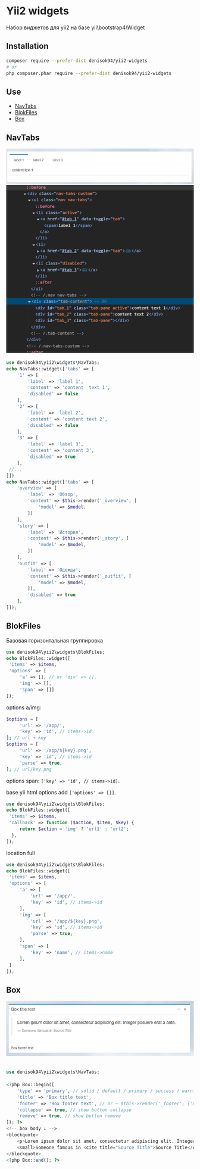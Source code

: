 # Yii2 widgets

Набор виджетов для yii2 на базе yii\bootstrap4\Widget

## Installation

```bash
composer require --prefer-dist denisok94/yii2-widgets
# or
php composer.phar require --prefer-dist denisok94/yii2-widgets
```

## Use

- [NavTabs](#NavTabs)
- [BlokFiles](#BlokFiles)
- [Box](#Box)

## NavTabs

![example NavTabs1.png](doc/NavTabs1.png)
![example NavTabs2.png](doc/NavTabs2.png)

```php
use denisok94\yii2\widgets\NavTabs;
echo NavTabs::widget(['tabs' => [
    '1' => [
        'label' => 'label 1',
        'content' => 'content  text 1',
        'disabled' => false
    ],
    '2' => [
        'label' => 'label 2',
        'content' => 'content text 2',
        'disabled' => false
    ],
    '3' => [
        'label' => 'label 3',
        'content' => 'content 3',
        'disabled' => true
    ],
 //...
]])
echo NavTabs::widget(['tabs' => [
    'overview' => [
        'label' => 'Обзор',
        'content' => $this->render('_overview', [
            'model' => $model,
        ])
    ],
    'story' => [
        'label' => 'История',
        'content' => $this->render('_story', [
            'model' => $model,
        ])
    ],
    'outfit' => [
        'label' => 'Одежда',
        'content' => $this->render('_outfit', [
            'model' => $model,
        ]),
        'disabled' => true
    ],
]]);
```

## BlokFiles

Базовая горизонтальная группировка

```php
use denisok94\yii2\widgets\BlokFiles;
echo BlokFiles::widget([
 'items' => $items, 
 'options' => [
     'a' => [], // or 'div' => [],
     'img' => [], 
     'span' => []]
]);
```
options a/img:

```php
$options = [
     'url' => '/app/',
     'key' => 'id', // items->id
]; // url + key
$options = [
     'url' => '/app/${key}.png',
     'key' => 'id', // items->id
     'parse' => true,
]; // url/key.png
```

options span: `['key' => 'id', // items->id]`.

base yii html options add `['options' => []]`.

```php
use denisok94\yii2\widgets\BlokFiles;
echo BlokFiles::widget([
 'items' => $items, 
 'callback' => function ($action, $item, $key) {
     return $action = 'img' ? 'url1' : 'url2';
  },
]);
```

location full
```php
use denisok94\yii2\widgets\BlokFiles;
echo BlokFiles::widget([
 'items' => $items, 
 'options' => [
     'a' => [
         'url' => '/app/',
         'key' => 'id', // items->id
     ], 
     'img' => [
         'url' => '/app/${key}.png',
         'key' => 'id', // items->id
         'parse' => true,
     ],
     'span' => [
         'key' => 'name', // items->name
     ], 
 ]
]);
```

## Box

![example Box.png](doc/Box.png)

```php

use denisok94\yii2\widgets\NavTabs;

<?php Box::begin([
    'type' => 'primary', // solid / default / primary / success / warning / danger / info
    'title' => 'Box title text',
    'footer' => 'Box footer text', // or ~ $this->render('_footer', ['model' => $model])
    'collapse' => true, // show button collapse
    'remove' => true, // show button remove
]); ?>
<!-- box body ↓ -->
<blockquote>
    <p>Lorem ipsum dolor sit amet, consectetur adipiscing elit. Integer posuere erat a ante.</p>
    <small>Someone famous in <cite title="Source Title">Source Title</cite></small>
</blockquote>
<?php Box::end(); ?>
```

